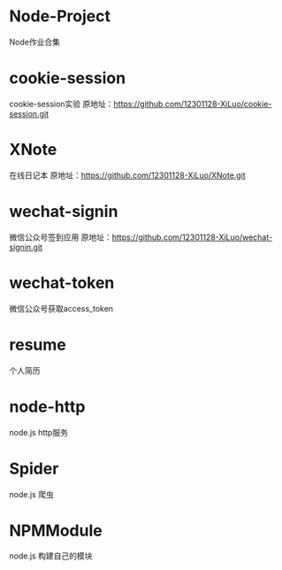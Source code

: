 # Node-Project
Node作业合集

# cookie-session
cookie-session实验
原地址：https://github.com/12301128-XiLuo/cookie-session.git

# XNote
在线日记本
原地址：https://github.com/12301128-XiLuo/XNote.git

# wechat-signin
微信公众号签到应用
原地址：https://github.com/12301128-XiLuo/wechat-signin.git

# wechat-token
微信公众号获取access_token

# resume
个人简历

# node-http
node.js  http服务

# Spider
node.js 爬虫

# NPMModule
node.js 构建自己的模块
